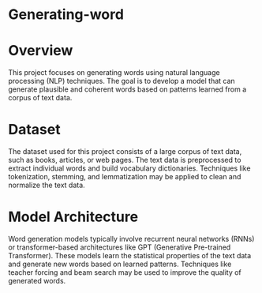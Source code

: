 # Generating-word
# Overview
This project focuses on generating words using natural language processing (NLP) techniques. The goal is to develop a model that can generate plausible and coherent words based on patterns learned from a corpus of text data.

# Dataset
The dataset used for this project consists of a large corpus of text data, such as books, articles, or web pages. The text data is preprocessed to extract individual words and build vocabulary dictionaries. Techniques like tokenization, stemming, and lemmatization may be applied to clean and normalize the text data.

# Model Architecture
Word generation models typically involve recurrent neural networks (RNNs) or transformer-based architectures like GPT (Generative Pre-trained Transformer). These models learn the statistical properties of the text data and generate new words based on learned patterns. Techniques like teacher forcing and beam search may be used to improve the quality of generated words.
